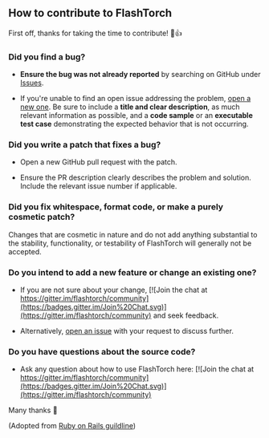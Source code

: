 ## How to contribute to FlashTorch

First off, thanks for taking the time to contribute! 🎉👍

### **Did you find a bug?**

* **Ensure the bug was not already reported** by searching on GitHub under [Issues](https://github.com/MisaOgura/flashtorch/issues).

* If you're unable to find an open issue addressing the problem, [open a new one](https://github.com/MisaOgura/flashtorch/issues/new?assignees=&labels=bug&template=bug_report.md&title=%5BBUG%5D). Be sure to include a **title and clear description**, as much relevant information as possible, and a **code sample** or an **executable test case** demonstrating the expected behavior that is not occurring.

### **Did you write a patch that fixes a bug?**

* Open a new GitHub pull request with the patch.

* Ensure the PR description clearly describes the problem and solution. Include the relevant issue number if applicable.

### **Did you fix whitespace, format code, or make a purely cosmetic patch?**

Changes that are cosmetic in nature and do not add anything substantial to the stability, functionality, or testability of FlashTorch will generally not be accepted.

### **Do you intend to add a new feature or change an existing one?**

* If you are not sure about your change, [![Join the chat at https://gitter.im/flashtorch/community](https://badges.gitter.im/Join%20Chat.svg)](https://gitter.im/flashtorch/community)
 and seek feedback.

* Alternatively, [open an issue](https://github.com/MisaOgura/flashtorch/issues/new?assignees=&labels=enhancement&template=feature_request.md&title=%5BREQUEST%5D) with your request to discuss further.

### **Do you have questions about the source code?**

* Ask any question about how to use FlashTorch here: [![Join the chat at https://gitter.im/flashtorch/community](https://badges.gitter.im/Join%20Chat.svg)](https://gitter.im/flashtorch/community)

Many thanks :yellow_heart:

(Adopted from [Ruby on Rails guildline](https://github.com/rails/rails/blob/master/CONTRIBUTING.md))
